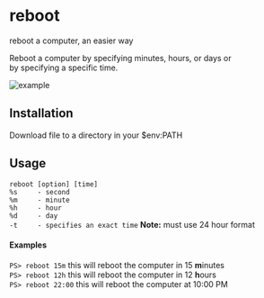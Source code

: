 # reboot
reboot a computer, an easier way

Reboot a computer by specifying minutes, hours, or days or  
by specifying a specific time. 

![example](https://imgur.com/GmN7A9k.png)

## Installation
Download file to a directory in your $env:PATH

## Usage
`reboot [option] [time]`  
`%s		- second`  
`%m		- minute`  
`%h		- hour`  
`%d		- day`  
`-t		- specifies an exact time`  **Note:** must use 24 hour format

#### Examples
`PS> reboot 15m` 		this will reboot the computer in 15 **m**inutes  
`PS> reboot 12h` 		this will reboot the computer in 12 **h**ours  
`PS> reboot 22:00`	this will reboot the computer at 10:00 PM
